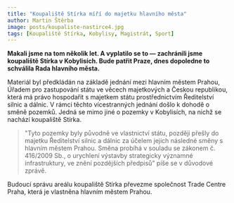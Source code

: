```yaml
---
title: "Koupaliště Stírka míří do majetku hlavního města"
author: Martin Štěrba
image: posts/koupaliste-nastirce4.jpg
tags: [Koupaliště Stírka, Kobylisy, Magistrát, Sport]
---
```


**Makali jsme na tom několik let. A vyplatilo se to — zachránili jsme koupaliště Stírka v Kobylisích. Bude patřit Praze, dnes dopoledne to schválila Rada hlavního města.**

Materiál byl předkládán na základě jednání mezi hlavním městem Prahou, Úřadem pro zastupování státu ve věcech majetkových a Českou republikou, která má právo hospodařit s majetkem státu prostřednictvím Ředitelství silnic a dálnic.
V rámci těchto vícestranných jednání došlo k dohodě o směně pozemků. Jedná se mimo jiné o pozemky v Kobylisích, na nichž se nachází koupaliště Stírka.

>"Tyto pozemky byly původně ve vlastnictví státu, později přešly do majetku Ředitelství silnic a dálnic za účelem jejich následné směny s hlavním městem Prahou. Směna probíhá v souladu se zákonem č. 416/2009 Sb., o urychlení výstavby strategicky významné infrastruktury, ve znění pozdějších předpisů" píše se v důvodové zprávě.

Budoucí správu areálu koupaliště Stírka převezme společnost Trade Centre Praha, která je vlastněna hlavním městem Prahou.

